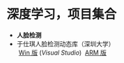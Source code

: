 # 深度学习，项目集合

-  **人脸检测**
  -  于仕琪人脸检测动态库（深圳大学）  
  [Win 版](https://github.com/smartadpole/libfacedetection) (*Visual Studio*) 
  [ARM 版](https://github.com/smartadpole/YSQfastfd)
